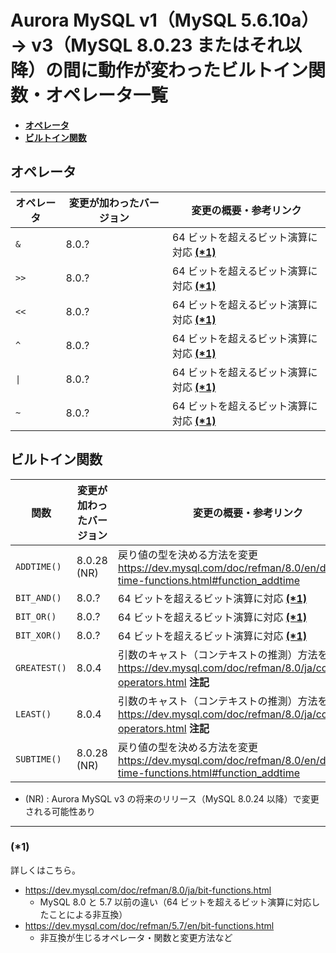 # Aurora MySQL v1（MySQL 5.6.10a）→ v3（MySQL 8.0.23 またはそれ以降）の間に動作が変わったビルトイン関数・オペレータ一覧

- **[オペレータ](#オペレータ)**
- **[ビルトイン関数](#ビルトイン関数)**

## オペレータ

| オペレータ | 変更が加わったバージョン | 変更の概要・参考リンク |
| ---- | ---- | ---- |
| `&` | 8.0.? | 64 ビットを超えるビット演算に対応 **[(\*1)](#1)** |
| `>>` | 8.0.? | 64 ビットを超えるビット演算に対応 **[(\*1)](#1)** |
| `<<` | 8.0.? | 64 ビットを超えるビット演算に対応 **[(\*1)](#1)** |
| `^` | 8.0.? | 64 ビットを超えるビット演算に対応 **[(\*1)](#1)** |
| `\|` | 8.0.? | 64 ビットを超えるビット演算に対応 **[(\*1)](#1)** |
| `~` | 8.0.? | 64 ビットを超えるビット演算に対応 **[(\*1)](#1)** |

## ビルトイン関数

| 関数 | 変更が加わったバージョン | 変更の概要・参考リンク |
| ---- | ---- | ---- |
| `ADDTIME()` | 8.0.28 (NR) | 戻り値の型を決める方法を変更 https://dev.mysql.com/doc/refman/8.0/en/date-and-time-functions.html#function_addtime |
| `BIT_AND()` | 8.0.? | 64 ビットを超えるビット演算に対応 **[(\*1)](#1)** |
| `BIT_OR()` | 8.0.? | 64 ビットを超えるビット演算に対応 **[(\*1)](#1)** |
| `BIT_XOR()` | 8.0.? | 64 ビットを超えるビット演算に対応 **[(\*1)](#1)** |
| `GREATEST()` | 8.0.4 | 引数のキャスト（コンテキストの推測）方法を変更 https://dev.mysql.com/doc/refman/8.0/ja/comparison-operators.html **注記** |
| `LEAST()` | 8.0.4 | 引数のキャスト（コンテキストの推測）方法を変更 https://dev.mysql.com/doc/refman/8.0/ja/comparison-operators.html **注記** |
| `SUBTIME()` | 8.0.28 (NR) | 戻り値の型を決める方法を変更 https://dev.mysql.com/doc/refman/8.0/en/date-and-time-functions.html#function_addtime |

- (NR) : Aurora MySQL v3 の将来のリリース（MySQL 8.0.24 以降）で変更される可能性あり

---

### (\*1)

詳しくはこちら。

- https://dev.mysql.com/doc/refman/8.0/ja/bit-functions.html
  - MySQL 8.0 と 5.7 以前の違い（64 ビットを超えるビット演算に対応したことによる非互換）
- https://dev.mysql.com/doc/refman/5.7/en/bit-functions.html
  - 非互換が生じるオペレータ・関数と変更方法など
